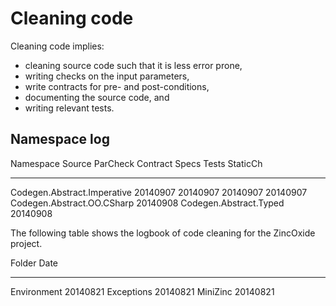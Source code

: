 Cleaning code
=============

Cleaning code implies:

 - cleaning source code such that it is less error prone,
 - writing checks on the input parameters,
 - write contracts for pre- and post-conditions,
 - documenting the source code, and
 - writing relevant tests.

Namespace log
-------------

Namespace                                                          Source   ParCheck Contract Specs    Tests    StaticCh
------------------------------------------------------------------ -------- -------- -------- -------- -------- --------
Codegen.Abstract.Imperative                                        20140907 20140907 20140907 20140907 
Codegen.Abstract.OO.CSharp                                                           20140908
Codegen.Abstract.Typed                                                               20140908

The following table shows the logbook of code cleaning for the ZincOxide project.

Folder           Date
---------------- --------
Environment      20140821
Exceptions       20140821
MiniZinc         20140821